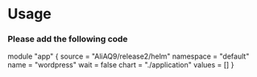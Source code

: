 # Usage

### Please add the following code 

module "app" {
  source    = "AliAQ9/release2/helm"
  namespace = "default"
  name      = "wordpress"
  wait      = false
  chart     = "./application"
  values = []
}